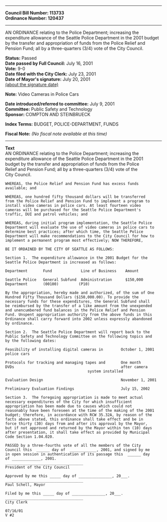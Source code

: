 * * * * *  
  
**Council Bill Number: [](#h0)[](#h2)113733**   
**Ordinance Number: 120437**  
  
* * * * *  
  
AN ORDINANCE relating to the Police Department; increasing the expenditure allowance of the Seattle Police Department in the 2001 budget by the transfer and appropriation of funds from the Police Relief and Pension Fund; all by a three-quarters (3/4) vote of the City Council.  
  
**Status:** Passed   
**Date passed by Full Council:** July 16, 2001   
**Vote:** 9-0   
**Date filed with the City Clerk:** July 23, 2001   
**Date of Mayor's signature:** July 20, 2001   
[(about the signature date)](/~public/approvaldate.htm)   
  
**Note:** Video Cameras in Police Cars  
  
  
**Date introduced/referred to committee:** July 9, 2001   
**Committee:** Public Safety and Technology   
**Sponsor:** COMPTON AND STEINBRUECK   
  
**Index Terms:** BUDGET, POLICE-DEPARTMENT, FUNDS  
  
**Fiscal Note:** *(No fiscal note available at this time)*  
  
* * * * *  
  
**Text**  
    AN ORDINANCE relating to the Police Department; increasing the  
    expenditure allowance of the Seattle Police Department in the 2001  
    budget by the transfer and appropriation of funds from the Police  
    Relief and Pension Fund; all by a three-quarters (3/4) vote of the  
    City Council.  
  
    WHEREAS, the Police Relief and Pension Fund has excess funds  
    available; and  
  
    WHEREAS, one hundred fifty thousand dollars will be transferred  
    from the Police Relief and Pension Fund to implement a program to  
    install video cameras in police cars. At least fourteen video  
    cameras will be purchased for the Seattle Police Department's  
    traffic, DUI and patrol vehicles; and  
  
    WHEREAS, during initial program implementation, the Seattle Police  
    Department will evaluate the use of video cameras in police cars to  
    determine best practices; after which time, the Seattle Police  
    Department will make recommendations to the City Council for how to  
    implement a permanent program most effectively; NOW THEREFORE,  
  
    BE IT ORDAINED BY THE CITY OF SEATTLE AS FOLLOWS:  
  
    Section 1.  The expenditure allowance in the 2001 Budget for the  
    Seattle Police Department is increased as follows:  
  
    Department       Fund             Line of Business    Amount  
  
    Seattle Police   General Subfund  Administration      $150,000  
    Department       (00100)         (P10)  
  
    By the appropriation, hereby made and authorized, of the sum of One  
    Hundred Fifty Thousand Dollars ($150,000.00). To provide the  
    necessary funds for these expenditures, the General Subfund shall  
    be reimbursed by the transfer of a like amount from the unexpended  
    and unencumbered fund balances in the Police Relief and Pension  
    Fund. Unspent appropriation authority from the above funds in this  
    Ordinance shall carry forward into 2002 unless expressly abandoned  
    by ordinance.  
  
    Section 2.  The Seattle Police Department will report back to the  
    Public Safety and Technology Committee on the following topics and  
    by the following dates:  
  
    Feasibility of installing digital cameras in        October 1, 2001  
    police cars  
  
    Protocols for tracking and managing tapes and       One month  
    DVDs                                                after camera  
                                         system installed  
  
    Evaluation Design                                   November 1, 2001  
  
    Preliminary Evaluation Findings                     July 15, 2002  
  
    Section 3.  The foregoing appropriation is made to meet actual  
    necessary expenditures of the City for which insufficient  
    appropriation has been made due to causes which could not  
    reasonably have been foreseen at the time of the making of the 2001  
    budget; therefore, in accordance with RCW 35.32A, by reason of the  
    facts above stated, this ordinance shall take effect and be in  
    force thirty (30) days from and after its approval by the Mayor,  
    but if not approved and returned by the Mayor within ten (10) days  
    after presentation, it shall take effect as provided by Municipal  
    Code Section 1.04.020.  
  
    PASSED by a three-fourths vote of all the members of the City  
    Council this  ______ day of  ____________, 2001, and signed by me  
    in open session in authentication of its passage this  ______ day  
    of _____________, 2001.  
    ___________________________________  
    President of the City Council  
  
    Approved by me this _____ day of _______________, 20___.  
    ___________________________________  
    Paul Schell, Mayor  
  
    Filed by me this _____ day of _______________, 20___.  
    ___________________________________  
    City Clerk  
  
    07/16/01  
    V #2  
